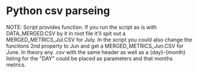 # Python csv parseing

NOTE:
Script provides function.  If you run the script as is with DATA_MERGED.CSV by it in root file it'll spit out a MERGED_METRICS_Jul.CSV for July.  In the script you could also change the functions 2nd property to Jun and get a MERGED_METRICS_Jun.CSV for June.  In theory any .csv with the same header as well as a {day}-{month} listing for the "DAY" could be placed as parameters and that months metrics.
